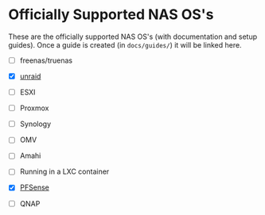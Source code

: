 # Officially Supported NAS OS's

These are the officially supported NAS OS's (with documentation and setup guides).
Once a guide is created (in `docs/guides/`) it will be linked here.

- [ ] freenas/truenas
- [x] [unraid](./INSTALL_UNRAID.md)
- [ ] ESXI
- [ ] Proxmox
- [ ] Synology
- [ ] OMV
- [ ] Amahi
- [ ] Running in a LXC container
- [x] [PFSense](./INSTALL_UNRAID.md)
- [ ] QNAP

